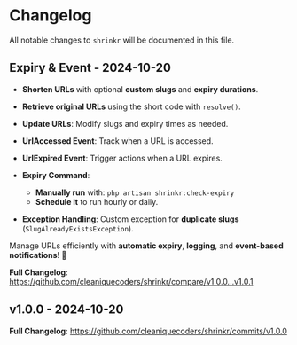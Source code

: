 # Changelog

All notable changes to `shrinkr` will be documented in this file.

## Expiry & Event - 2024-10-20

- **Shorten URLs** with optional **custom slugs** and **expiry durations**.
- **Retrieve original URLs** using the short code with `resolve()`.
- **Update URLs**: Modify slugs and expiry times as needed.
- **UrlAccessed Event**: Track when a URL is accessed.
- **UrlExpired Event**: Trigger actions when a URL expires.
- **Expiry Command**:
  - **Manually run** with: `php artisan shrinkr:check-expiry`
  - **Schedule it** to run hourly or daily.
  
- **Exception Handling**: Custom exception for **duplicate slugs** (`SlugAlreadyExistsException`).

Manage URLs efficiently with **automatic expiry**, **logging**, and **event-based notifications**! 🎉

**Full Changelog**: https://github.com/cleaniquecoders/shrinkr/compare/v1.0.0...v1.0.1

## v1.0.0 - 2024-10-20

**Full Changelog**: https://github.com/cleaniquecoders/shrinkr/commits/v1.0.0
